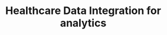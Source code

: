 ---
title: Healthcare Data Integration for analytics
description: >
  Lorem ipsum dolor ...
img: 'article-images/baby-outtie.jpg'
tags: 
  - healthcare
type: capability
head:
  meta:
    - name: 'type'
      content: 'capability'
---